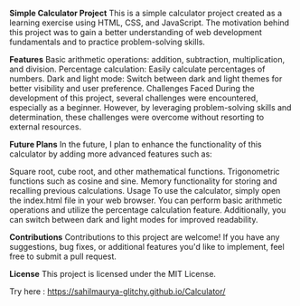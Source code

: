 **Simple Calculator Project**
This is a simple calculator project created as a learning exercise using HTML, CSS, and JavaScript. The motivation behind this project was to gain a better understanding of web development fundamentals and to practice problem-solving skills.

**Features**
Basic arithmetic operations: addition, subtraction, multiplication, and division.
Percentage calculation: Easily calculate percentages of numbers.
Dark and light mode: Switch between dark and light themes for better visibility and user preference.
Challenges Faced
During the development of this project, several challenges were encountered, especially as a beginner. However, by leveraging problem-solving skills and determination, these challenges were overcome without resorting to external resources.

**Future Plans**
In the future, I plan to enhance the functionality of this calculator by adding more advanced features such as:

Square root, cube root, and other mathematical functions.
Trigonometric functions such as cosine and sine.
Memory functionality for storing and recalling previous calculations.
Usage
To use the calculator, simply open the index.html file in your web browser. You can perform basic arithmetic operations and utilize the percentage calculation feature. Additionally, you can switch between dark and light modes for improved readability.

**Contributions**
Contributions to this project are welcome! If you have any suggestions, bug fixes, or additional features you'd like to implement, feel free to submit a pull request.

**License**
This project is licensed under the MIT License.

Try here : https://sahilmaurya-glitchy.github.io/Calculator/

